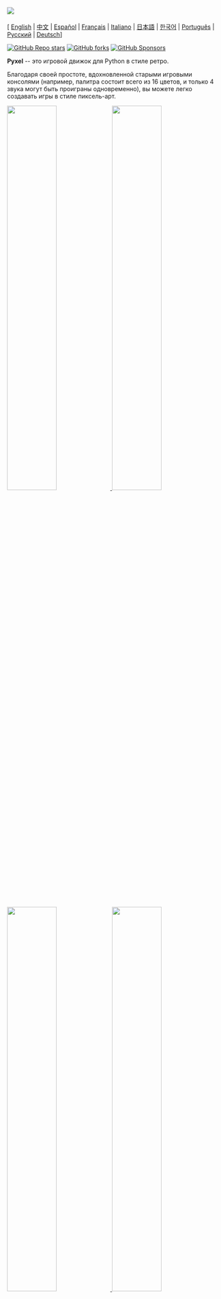 # <img src="images/pyxel_logo_152x64.png">

[ [English](../README.md) | [中文](README.cn.md) | [Español](README.es.md) | [Français](README.fr.md) | [Italiano](README.it.md) | [日本語](README.ja.md) | [한국어](README.ko.md) | [Português](README.pt.md) | [Русский](README.ru.md) | [Deutsch](README.de.md)]

[![GitHub Repo stars](https://img.shields.io/github/stars/kitao/pyxel?style=social)](https://github.com/kitao/pyxel)
[![GitHub forks](https://img.shields.io/github/forks/kitao/pyxel?style=social)](https://github.com/kitao/pyxel)
[![GitHub Sponsors](https://img.shields.io/github/sponsors/kitao?label=Sponsor%20me&logo=github%20sponsors&style=social)](https://github.com/sponsors/kitao)

**Pyxel** -- это игровой движок для Python в стиле ретро.

Благодаря своей простоте, вдохновленной старыми игровыми консолями (например, палитра состоит всего из 16 цветов, и только 4 звука могут быть проиграны одновременно), вы можете легко создавать игры в стиле пиксель-арт.

<a href="../pyxel/examples/01_hello_pyxel.py" target="_blank">
<img src="images/01_hello_pyxel.gif" width="48%">
</a>

<a href="../pyxel/examples/02_jump_game.py" target="_blank">
<img src="images/02_jump_game.gif" width="48%">
</a>

<a href="../pyxel/examples/03_draw_api.py" target="_blank">
<img src="images/03_draw_api.gif" width="48%">
</a>

<a href="../pyxel/examples/04_sound_api.py" target="_blank">
<img src="images/04_sound_api.gif" width="48%">
</a>

<a href="images/image_tilemap_editor.gif" target="_blank">
<img src="images/image_tilemap_editor.gif" width="48%">
</a>

<a href="images/sound_music_editor.gif" target="_blank">
<img src="images/sound_music_editor.gif" width="48%">
</a>

Спецификации Pyxel вдохновлены великолепными [PICO-8](https://www.lexaloffle.com/pico-8.php) and [TIC-80](https://tic.computer/).

Pyxel -- программа с открытым кодом и бесплатна для использовния. За дело!

## Характеристики

- Запускается на Windows, Mac и Linux
- Код пишется на Python
- 16-цветная палитра
- 3 набора изображений 256x256 пикселей
- 8 тайлмапов 256x256 пикселей
- 4 канала с 64 определяемыми пользователем звуками
- 8 музыкальных композиций
- Ввод с клавиатуры, мышки или игрового контроллера
- Редактор изображений и звука

### Цветовая Палитра

<img src="images/05_color_palette.png">

<img src="images/pyxel_palette.png">

## Как установить

Предоставляется два варианта Pyxel, в виде пакета и в виде автономной версии.

### Установка сборки в виде пакета

Версия Pyxel в виде пакета представляет собой модуль расширения для Python.

Рекомендуется знакомым с управлением пакетами Python с помощью команды `pip` и разрабатывающим полноценные приложения на Python.

**Windows**

После установки [Python3](https://www.python.org/) (версии 3.7 или выше) необходимо выполнить следующую команду:

```sh
pip install pyxel
```

**Mac**

После установки [Python3](https://www.python.org/) (версии 3.7 или выше) необходимо выполнить следующую команду:

```sh
pip3 install pyxel
```

**Linux**

После установки пакета SDL2 (`libsdl2-dev` для Ubuntu), [Python3](https://www.python.org/) (версии 3.7 или выше) и `python3-pip` выполните следующую команду:

```sh
sudo pip3 install pyxel
```

Если приведённыё выше способ установки не работает, вы можете собрать пакет Pyxel самостоятельно, установив `cmake` и `rust` и затем выполнив следующую последовательность команд:

```sh
git clone https://github.com/kitao/pyxel.git
cd pyxel
make clean all
sudo pip3 install .
```

### Установка автономной версии

Автономная версия Pyxel представляет собой самостоятельное приложение, не зависящее от Python.

Рекомендуется желающим сразу начать писать код, не отвлекаясь на установку и настройку Python, а также тем, кто непосредственно хочет запускать игры.

**Windows**

Необходимо скачать и запустить последнюю версию установщика для Windows (`pyxel-[version]-windows-setup.exe`) со [страницы загрузки](https://github.com/kitao/pyxel/releases).

**Mac**

После установки [Homebrew](https://brew.sh/) необходимо выполнить следующую последовательность команд:

```sh
brew tap kitao/pyxel
brew install pyxel
```

**Linux**

После установки пакета SDL2 (`libsdl2-dev` для Ubuntu) и установки [Homebrew](https://brew.sh/) необходимо выполнить следующую последовательность команд:

```sh
brew tap kitao/pyxel
brew install pyxel
```

Если приведённыё выше способ установки не работает, вы можете попробовать собрать пакет Pyxel самостоятельно.

### Попробуйте примеры

После установки Pyxel, примеры Pyxel будут скопированы в открытую директорию по выполнении этой команды:

```sh
pyxel copy_examples
```

Список примеров, которые будут скопированы:

- [01_hello_pyxel.py](../pyxel/examples/01_hello_pyxel.py) - Простейшее приложение
- [02_jump_game.py](../pyxel/examples/02_jump_game.py) - Игра прыжков с простейшими ресурсными файлами Pyxel
- [03_draw_api.py](../pyxel/examples/03_draw_api.py) - Демонстрация API для рисования
- [04_sound_api.py](../pyxel/examples/04_sound_api.py) - Демонстрация API для работы со звуком
- [05_color_palette.py](../pyxel/examples/05_color_palette.py) - Цветовая палитра
- [06_click_game.py](../pyxel/examples/06_click_game.py) - Игра с кликами мышкой
- [07_snake.py](../pyxel/examples/07_snake.py) - Змейка с BGM
- [08_triangle_api.py](../pyxel/examples/08_triangle_api.py) - Демонстрация API по рисованию треугольных полигонов
- [09_shooter.py](../pyxel/examples/09_shooter.py) - Игра жанра «убей всех» с переходом между экранами
- [10_platformer.py](../pyxel/examples/10_platformer.py) - Платформер с боковым скроллингом и картой
- [11_offscreen.py](../pyxel/examples/11_offscreen.py) - Offscreen rendering with Image class

Эти примеры могут быть запущены следующей командой:

```sh
cd pyxel_examples
pyxel run 01_hello_pyxel.py
```

## Как использовать Pyxel

### Создание Pyxel-приложения

После импортирования модуля Pyxel в ваш код на Python, сначала укажите размер окна с помощью команды `init`, затем запустите Pyxel-приложение с помощью функции `run`.

```python
import pyxel

pyxel.init(160, 120)

def update():
    if pyxel.btnp(pyxel.KEY_Q):
        pyxel.quit()

def draw():
    pyxel.cls(0)
    pyxel.rect(10, 10, 20, 20, 11)

pyxel.run(update, draw)
```

Агрументы функции `run` -- это функции `update` для обновления внутренней игровой логики каждый кадр и функции `draw` для отображения объектов на экране по мере необходимости.

В самом приложении рекомендуется свернуть код Pyxel в один класс (смотрите пример).

```python
import pyxel

class App:
    def __init__(self):
        pyxel.init(160, 120)
        self.x = 0
        pyxel.run(self.update, self.draw)

    def update(self):
        self.x = (self.x + 1) % pyxel.width

    def draw(self):
        pyxel.cls(0)
        pyxel.rect(self.x, 0, 8, 8, 9)

App()
```

Можно также писать простые програмки, используя функции `show` и `flip` для отображения простейшей графики и анимаций.

Функция `show` выводит изображение на экран и ждет нажатия клавиши `ESC`.

```python
import pyxel

pyxel.init(120, 120)
pyxel.cls(1)
pyxel.circb(60, 60, 40, 7)
pyxel.show()
```

Функция `flip` обновляет изображение на экране единожды.

```python
import pyxel

pyxel.init(120, 80)

while True:
    pyxel.cls(3)
    pyxel.rectb(pyxel.frame_count % 160 - 40, 20, 40, 40, 7)
    pyxel.flip()
```

### Запуск Pyxel-приложения

Созданый сценарий на Python может быть запущен путём выполнения следующей команды:

```sh
pyxel run ИМЯ_PYTHON_ФАЙЛА
```

При использовании Pyxel в виде пакета сценарий может быть выполнен как обычный код на Python:

```sh
cd pyxel_examples
python3 ИМЯ_PYTHON_ФАЙЛА
```

(Под Windows, набирайте `python` вместо `python3`)

### Особые клавиши

Следующие особые клавиши можно применять во время выполнения Pyxel-приложения:

- `Esc`<br>
Выйти из приложения
- `Alt(Option)+1`<br>
Выполнить снимок экрана и сохранить его на рабочий стол
- `Alt(Option)+2`<br>
Начать захват экрана игры
- `Alt(Option)+3`<br>
Сохранить видео, полученное захватом экрана на рабочий стол (до 10 секунд)
- `Alt(Option)+0`<br>
Включить/выключить мониториг производительности (fps, время на update, время на draw)
- `Alt(Option)+Enter`<br>
Войти/выйти из полноэкранного режима

### Как создать ресурсный файл

Встроенный Pyxel Editor может создавать изображения и звуки, используемые в Pyxel-приложении.

Он запускается следующей командой:

```sh
pyxel edit [имя_ресурсного_файла]
```

Если указанный ресурсный файл (.pyxres) существует, то он будет загружен. В противном случае будет создан файл с указанным именем.
Если имя файла пропущено, то используется стандартное имя `my_resource.pyxres`

После запуска Pyxel Editor, можно переключаться между различными файлами способом drag-and-drop. Если данное действие произвести, зажав клавишу ``Ctrl(Cmd)``, то будет загружен только редактируемый в этот момент тип ресурса (изображения/карта тайлов/звук/музыка). Это позволяет комбинировать несколько ресурсных файлов в один.

Созданный ресурсный файл может быть загружен в программу с помощью функции `load`.

Редактор Pyxel Editor оснащем следующими режимами редактирования.

**Редактор изображений:**

Режим редактирования наборов изображений.

<img src="images/image_editor.gif">

Изображение (png/gif/jpeg) может быть загружено в выбранный набор путем перетаскивания png файла на экран редактора изображений.

**Редактор тайлмапов:**

Режим редактирования тайлмапов, в котором изоражения расположены в плиточном порядке.

<img src="images/tilemap_editor.gif">

**Редактор звука:**

Режим для редактирования звуковых файлов.

<img src="images/sound_editor.gif">

**Редактор музыки:**

Режим для редактирования музыки, в которой звуки расставлены в порядке проигрывания.

<img src="images/music_editor.gif">

### Другие методы создания ресурсов

Изображения и карты тайлов Pyxel могут также быть созданы следующим образом:

- Создайте изображение из списка строк с помощью функций `Image.set` или `Tilemap.set`.
- Загрузите png файла, выполненный в палитре Pyxel, с помощью функции `Image.load`.

Звуки Pyxel могут также быть созданы следующим образом:

- Создайте звук из строк с помощью функций `Sound.set` или `Music.set`.

Обратитесь к руководству по API (ниже) для получения более подробной информации об использовании этих функций.

### Как распространять приложение

Pyxel предлагает формат распространения приложений (файл Pyxel-приложения), работающий на всех поддерживаемых платформах.

Создать файл Pyxel-приложения (.pyxapp) можно с помощью следующей команды:

```sh
pyxel package корневой_каталог_приложения имя_файл_запускающего_скрипта
```

Если приложение должно включать в себя дополнительные ресурсы или модули, поместите их в каталог приложения.

Созданный файл приложения может быть запущен следующей командой:

```sh
pyxel play ФАЙЛ_PYXEL_ПРИЛОЖЕНИЯ
```

## Руководство по API

### Система

- `width`, `height`<br>
Ширина и высота окна

- `frame_count`<br>
Количество отрисованных кадров

- `init(width, height, [title], [fps], [quit_key], [capture_scale], [capture_sec])`<br>
Инициализирует Pyxel-приложение с указанными размерами экрана (`width`, `height`). Дополнительно могут быть заданы: заголовок окна с помощью параметра `title`, количество кадров в секунду с помощью параметра `fps`, клавиша для выхода из приложения — `quit_key`, коэффициент масштабирования при захвате экрана — `capture_scale` и максимальное время записи при захвате экрана с помощью `capture_sec`.<br>
Пример: `pyxel.init(160, 120, title="My Pyxel App", fps=60, quit_key=pyxel.KEY_NONE, capture_scale=3, capture_sec=0)`

- `run(update, draw)`<br>
Запустить Pyxel-приложение, использующее функцию `update` для обновления внутренней логики и `draw` для рисования.

- `show()`<br>
Отрисовать кадр и ждать выхода из приложения по нажатию клавиши `Esc` (не для использования в настоящих приложениях).

- `flip()`<br>
Принудительно отрисовать кадр (не для использования в настоящих приложениях).

- `quit()`<br>
Завершить работу Pyxel-приложения.

### Ресурсы

- `load(filename, [image], [tilemap], [sound], [music])`<br>
Загрузить ресурсный файл (.pyxres). Если False указано для типа ресурса (``image/tilemap/sound/music``), соответствующий ресурс не будет загружен.

### Ввод

- `mouse_x`, `mouse_y`<br>
Получить положение курсора мышки

- `mouse_wheel`<br>
Получить значение колесика мышки

- `btn(клавиша)`<br>
Получить `Ture`, если `клавиша` нажата, в противном случае получить `False`. ([Список определений клавиш](../pyxel/__init__.pyi))

- `btnp(клавиша, [hold], [period])`<br>
Получить `True`, если `клавиша` нажата в данный кадр, в противном случае получить `False`. В случае, если указаны параметры `hold` и `period`, `True` будет возвращено каждые `period` кадров, когда `key` уже зажата более `hold` кадров

- `btnr(клавиша)`<br>
Получить `True`, если `клавиша` была отпущена в данный кадр, в противном случае получить `False`

- `mouse(видна)`<br>
Установить видимость курсора: если `visible` равно `True`, сделать виндым, если `False`, то невидимым. Даже если курсор не отображается, его позицию всё равно можно получить соответствующими функциями.

### Графика

- `colors`<br>
Список цветов палитры. Цвет кодируется 24-битным целым числом. Используйте `colors.from_list` и `colors.to_list` для установки и получения списка Python.<br>
Пример: `org_colors = pyxel.colors.to_list(); pyxel.colors[15] = 0x112233; pyxel.colors.from_list(org_colors)`

- `image(img, [system])`<br>
Оперировать набором изображений `img` (0-2) (смотрите класс Image).<br>
Пример: `pyxel.image(0).load(0, 0, "title.png")`

- `tilemap(tm)`<br>
Оперировать тайлмапом `tm`(0-7) (смотрите класс Tilemap)

- `clip(x, y, w, h)`<br>
Установить площадь рисования экрана с (`x`, `y`) до ширины `w` и высоты `h`. Сбросить площадь рисования до полного экрана можно с помощью `clip()`

- `camera(x, y)`<br>
Изменить координаты левого верхнего угла экрана на (`x`, `y`). Координаты левого верхнего угла экрана могут быть сброшены в (`0`, `0`) вызовом `camera()`.

- `pal(col1, col2)`<br>
Поменять цвет `col1` с цветом `col2` во время рисования. Восстановить изначальную палитру можно с помощью `pal()`

- `cls(col)`<br>
Заполнить (очистить) экран цветом `col`

- `pget(x, y)`<br>
Получить цвет пикселя по координатам (`x`, `y`)

- `pset(x, y, col)`<br>
Нарисовать пиксель цвета `col` по координатам (`x`, `y`)

- `line(x1, y1, x2, y2, col)`<br>
Нарисовать отрезок цвета `col` из (`x1`, `y1`) в (`x2`, `y2`)

- `rect(x, y, w, h, col)`<br>
Нарисовать прямоугольник ширины, высоты `w` и цвета `h` по координатам (`x`, `y`)

- `rectb(x, y, w, h, col)`<br>
Нарисовать контур прямоугольника ширины, высоты `w` и цвета `h` по координатам (`x`, `y`)

- `circ(x, y, r, col)`<br>
Нарисовать круг радиуса `r` и цвета `col` центром в (`x`, `y`)

- `circb(x, y, r, col)`<br>
Нарисовать окружность радиуса `r` и цвета `col` центром в (`x`, `y`)

- `tri(x1, y1, x2, y2, x3, y3, col)`<br>
Нарисовать треугольник с вершинами в координатах (`x1`, `y1`), (`x2`, `y2`), (`x3`, `y3`) и цвета `col`

- `trib(x1, y1, x2, y2, x3, y3, col)`<br>
Нарисовать контур треугольника с вершинами в координатах (`x1`, `y1`), (`x2`, `y2`), (`x3`, `y3`) и цвета `col`

- `blt(x, y, img, u, v, w, h, [colkey])`<br>
Скопировать область размеров (`w`, `h`), по координатам (`u`, `v`) набора изображений `img`(0-2) по координатам (`x`, `y`) на экране. Если для `w` и/или `h` установлено отрицательное значение, изображение будет развернуто горизонтально и/или вертикально. Если указан параметр `colkey`, соответствующий цвет будет считаться цветом фона (прозрачным цветом)

<img src="images/blt_figure.png">

- `bltm(x, y, tm, u, v, w, h, [colkey])`<br>
Нарисовать из тайлмапа `tm` (0-7) по координатам (`x`, `y`) тайл размером (`w`, `h`), находящийся по координатам (`u`, `v`). Если переданы отрицательные значения `w` и/или `h`, то изображение будет отражено по горизонтали и/или вертикали. Если указан параметр `colkey`, соответствующий цвет будет считаться цветом фона (прозрачным цветом). Размер тайла равен 8x8 точек и хранится в карте тайлов в виде кортежа `(tile_x, tile_y)`.

<img src="images/bltm_figure.png">

- `text(x, y, s, col)`<br>
Нарисовать строку текста `s` цвета `col` по координате (`x`, `y`)

### Аудио

- `sound(snd)`<br>
Оперировать звуком `snd`(0-63).<br>
Пример: `pyxel.sound(0).speed = 60`

- `music(msc)`<br>
Оперировать музыкой `msc`(0-7) (смотрите класс Music)

- `play_pos(ch)`<br>
Получить позицию канала `ch` (0-3) в виде кортежа `(номер звука, номер ноты)`. Возвращает `None` если проигрывание выключено.

- `play(ch, snd, loop=False)`<br>
Проиграть звук `snd` (0-63) на канале `ch` (0-3). Если `snd` — список, он будет проигран по порядку. Если в в качестве значения `loop` передано `True`, проигрывание будет зациклено.

- `playm(msc, loop=False)`<br>
Проиграть трек `msc` (0-7). Если в в качестве значения `loop` передано `True`, проигрывание будет зациклено.

- `stop([ch])`<br>
Остановить воспроизведение на канале `ch` (0-3). `stop()` останавливает воспроизведение на всех каналах.

### Класс Image

- `width`, `height`<br>
Ширина и высота изображения

- `data`<br>
Данные изображения (матрица 256x256)

- `get(x, y)`<br>
Получить данные изображения в точке (`x`, `y`)

- `set(x, y, data)`<br>
Установить данные изображения в точке (`x`, `y`) списком строк.<br>
Пример: `pyxel.image(0).set(10, 10, ["0123", "4567", "89ab", "cdef"])`

- `load(x, y, filename)`<br>
Загрузить файл изображения (png/gif/jpeg) в координаты (`x`, `y`).

### Класс Tilemap

- `width`, `height`<br>
Ширина и высота тайлмапа

- `refimg`<br>
Банк изображений (0-2), на который ссылается карта тайлов

- `set(x, y, data)`<br>
Установить данные карты тайлов в точке (`x`, `y`) списком строк.<br>
Пример: `pyxel.tilemap(0).set(0, 0, ["000102", "202122", "a0a1a2", "b0b1b2"])`

- `pget(x, y)`<br>
Получить тайл в координатах (`x`, `y`). Возвращаемое значение представляет собой кортеж `(tile_x, tile_y)`.

- `pset(x, y, tile)`<br>
Задать тайл в координатах (`x`, `y`). Тайл передаётся в виде кортежа `(tile_x, tile_y)`.

### Класс Sound

- `notes`<br>
Список нот (0-127). Чем больше значение, тем выше нота. Значение 33 соответствует ноте «ля» второй октавы 'A2' (440Hz). Пауза задаётся значением -1.

- `tones`<br>
Список тонов (0:Треугольник / 1:Квадрат / 2:Пульс / 3:Шум)

- `volumes`<br>
Список громкости(0-7)

- `effects`<br>
Список эффектов (0:Нет / 1:Слайд / 2:Вибрато / 3:Затихание)

- `speed`<br>
Длительность воспроизведения. 1 — самая быстрая, чем выше значение, тем ниже скорость воспроизведения. При значении, равном 120 длительность воспроизведения одной ноты составляет 1 секунду.

- `set(notes, tones, volumes, effects, speed)`<br>
Установить ноты, тоны, громкость и эффекты с помощью строк. Если длины строк для тона, громкости и эффектов короче строки для нот, они зацикливаются.

- `set_notes(notes)`<br>
Установить ноты с помощью строки, составленной по форме 'CDEFGAB'+'#-'+'0123' или 'R'. Регистр и пробелы игнорируются.<br>
Пример: `pyxel.sound(0).set_note("G2B-2D3R RF3F3F3")`

- `set_tones(tones)`<br>
Установить тоны строкой, составленной из 'TSPN'. Регистр и пробелы игнорируются.<br>
Пример: `pyxel.sound(0).set_tone("TTSS PPPN")`

- `set_volumes(volumes)`<br>
Установить громкость с помощью строки, составленной из '01234567'. Регистр и пробелы игнорируются.<br>
Пример: `pyxel.sound(0).set_volume("7777 7531")`

- `set_effects(effects)`<br>
Установить эффекты с помощью строки, составленной из 'NSVF'. Регистр и пробелы игнорируются.<br>
Пример: `pyxel.sound(0).set_effect("NFNF NVVS")`

### Класс Music

- `sequences`<br>
Двумерный список описаний звуков (0-63) по каналам

- `set(seq0, seq1, seq2, seq3)`<br>
Установить список звуков (0-63) для всех каналов. Пустой список означает, что канал не используется для проигрывания.<br>
Пример: `pyxel.music(0).set([0, 1], [2, 3], [4], [])`

### Расширенный APIs

Pyxel имеет «расширенные API», не упомянутые в этом документе, так как они «могут смутить пользователя» или «требуют специальных знаний для использования».

Если вы уверены в своих силах, используйте [это](../pyxel/__init__.pyi) в качестве подсказки!

## Как сделать вклад в развитие проекта?

### Сообщение о проблемах

Используйте [трекер проблем](https://github.com/kitao/pyxel/issues) для отправки отчётов о проблемах или предложений по улучшению/добавлению новых возможностей. Перед созданием новой задачи, убедитесь что схожие открытые задачи отсутствуют.

### Ручное тестирование

Ручное тестирование кода и написание отчетов о проблемах, предложений по улучшению в [трекере проблем](https://github.com/kitao/pyxel/issues) приветствуется!

### Опубликование запроса на слияние

Патчи/фиксы принимаются в форме запросов на слияние (pull-запрос, PR). Убедитесь, что проблема, к которой относится запрос на слияние изменений, открыта в трекере проблем.

Опубликованный pull-запрос считается опубликованным под лицензией [MIT License](../LICENSE).

## Прочая информация

- [Сервер Discord (Англоязычный)](https://discord.gg/FC7kUZJ)
- [Сервер Discord (Японский - 日本語版)](https://discord.gg/qHA5BCS)

## Лицензия

Pyxel разпространяется по лицензией [MIT License](../LICENSE). Он может быть использован в проприетарном программном обеспечении при условии того, что все копии этого программного обеспечения или значительные его части содержат копию MIT License terms and the copyright notice.
